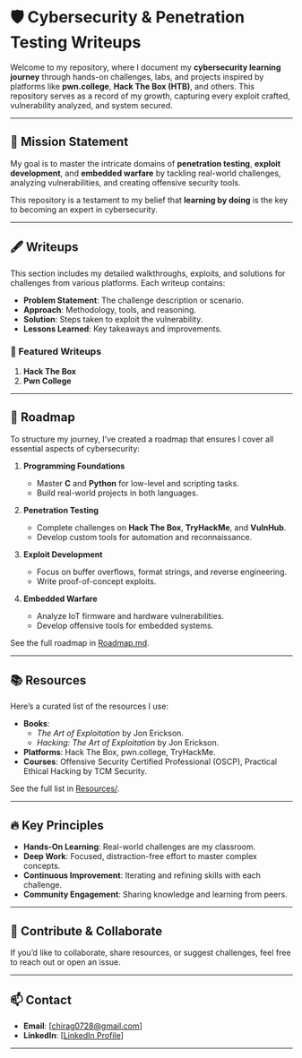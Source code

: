 # 🛡️ Cybersecurity & Penetration Testing Writeups

Welcome to my repository, where I document my **cybersecurity learning journey** through hands-on challenges, labs, and projects inspired by platforms like **pwn.college**, **Hack The Box (HTB)**, and others. This repository serves as a record of my growth, capturing every exploit crafted, vulnerability analyzed, and system secured.

---

## 🌟 Mission Statement

My goal is to master the intricate domains of **penetration testing**, **exploit development**, and **embedded warfare** by tackling real-world challenges, analyzing vulnerabilities, and creating offensive security tools.

This repository is a testament to my belief that **learning by doing** is the key to becoming an expert in cybersecurity.

---

## 🖋️ Writeups

This section includes my detailed walkthroughs, exploits, and solutions for challenges from various platforms. Each writeup contains:

- **Problem Statement**: The challenge description or scenario.
- **Approach**: Methodology, tools, and reasoning.
- **Solution**: Steps taken to exploit the vulnerability.
- **Lessons Learned**: Key takeaways and improvements.

### 📌 Featured Writeups
1. **Hack The Box**
2. **Pwn College**

---

## 🧭 Roadmap

To structure my journey, I’ve created a roadmap that ensures I cover all essential aspects of cybersecurity:

1. **Programming Foundations**
   - Master **C** and **Python** for low-level and scripting tasks.
   - Build real-world projects in both languages.

2. **Penetration Testing**
   - Complete challenges on **Hack The Box**, **TryHackMe**, and **VulnHub**.
   - Develop custom tools for automation and reconnaissance.

3. **Exploit Development**
   - Focus on buffer overflows, format strings, and reverse engineering.
   - Write proof-of-concept exploits.

4. **Embedded Warfare**
   - Analyze IoT firmware and hardware vulnerabilities.
   - Develop offensive tools for embedded systems.

See the full roadmap in [Roadmap.md](Roadmap.md).

---

## 📚 Resources

Here’s a curated list of the resources I use:
- **Books**: 
  - *The Art of Exploitation* by Jon Erickson.
  - *Hacking: The Art of Exploitation* by Jon Erickson.
- **Platforms**: Hack The Box, pwn.college, TryHackMe.
- **Courses**: Offensive Security Certified Professional (OSCP), Practical Ethical Hacking by TCM Security.

See the full list in [Resources/](Resources/).

---

## 🔥 Key Principles

- **Hands-On Learning**: Real-world challenges are my classroom.
- **Deep Work**: Focused, distraction-free effort to master complex concepts.
- **Continuous Improvement**: Iterating and refining skills with each challenge.
- **Community Engagement**: Sharing knowledge and learning from peers.


---

## 🤝 Contribute & Collaborate

If you’d like to collaborate, share resources, or suggest challenges, feel free to reach out or open an issue.

---

## 📫 Contact
- **Email**: [chirag0728@gmail.com]
- **LinkedIn**: [[LinkedIn Profile](https://www.linkedin.com/in/cdewan/)]

---

